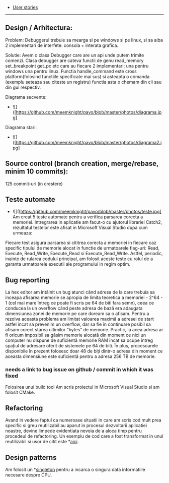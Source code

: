 * [User stories](https://github.com/meemknight/pavo/blob/master/userStories.md)
---

Design / Arhitectura:
---
Problem: Debuggerul trebuie sa mearga si pe windows si pe linux, si sa aiba 2 implementari de interfete: consola + interata grafica.

Solutie: Avem o clasa Debugger care are un api unde putem trimite comenzi. Clasa debugger are cateva functii de genu read_memory set_breakpoint get_pc etc care au fiecare 2 implementari: una pentru windows una pentru linux. Functia handle_command este cross platform(folosind functiile specificate mai sus) si asteapta o comanda (exemplu seteaza sau citeste un registru) functia asta o chemam din cli sau din gui respectiv.

Diagrama secvente:
- ![]([https://github.com/meemknight/pavo/blob/master/photos/diagrama.jpg]

Diagrama stari:
- ![]([https://github.com/meemknight/pavo/blob/master/photos/diagrama2.jpg]

Source control (branch creation, merge/rebase, minim 10 commits):
---
125 commit-uri (in crestere)

Teste automate
---
- ![]([https://github.com/meemknight/pavo/blob/master/photos/teste.jpg]
Am creat 5 teste automate pentru a verifica parsarea corecta a memoriei. Intregrarea in aplicatie am facut-o cu ajutorul librariei Catch2, rezultatul testelor este afisat in Microsoft Visual Studio dupa cum urmeaza:
 


Fiecare test asigura parsarea si cititrea corecta a memoriei in fiecare caz specific tipului de memorie alocat in functie de urmatoarele flag-uri: Read, Execute, Read_Write, Execute_Read si Execute_Read_Write. Astfel, periodic, inainte de rularea codului principal, am folosit aceste teste cu rolul de a garanta urmatoarele executii ale programului in regim optim.

Bug reporting
---
La hex editor am întâlnit un bug atunci când adresa de la care trebuia sa inceapa afisarea memorie se apropia de limita teoretica a memoriei  - 2^64 - 1 (cel mai mare întreg ce poate fi scris pe 64 de biti fara semn), ceea ce conducea la un overflow când peste adresa de bază era adaugata dimensiunea zonei de memorie pe care doream sa o afisam.
Pentru a rezolva aceasta problema am limitat valoarea maximă a adresei de start astfel incat sa prevenim un overflow, dar sa fie în continuare posibil sa afisam corect starea ultimilor “bytes” de memorie. Practic, la acea adresa ar fi oricum imposibil sa găsim memorie alocată din moment ce nici un computer nu dispune de suficientă memorie RAM incat sa ocupe întreg spațiul de adresare oferit de sistemele pe 64 de biti. În plus, procesoarele disponibile în prezent folosesc doar 48 de biți dintr-o adresa din moment ce aceasta dimensiune este suficientă pentru a adresa 256 TB de memorie.
### needs a link to bug issue on github / commit in which it was fixed

Folosirea unui build tool
Am scris proiectul in Microsoft Visual Studio si am folosit CMake.

Refactoring
---
Avand in vedere faptul ca numeroase situatii in care am scris cod mult prea specific si greu reutilizabil au aparut in procesul dezvoltarii aplicatiei noastre, devine limpede evidentiata nevoia de a aloca timp pentru procedeul de refactoring. Un exemplu de cod care a fost transformat in unul reutilizabil si usor de citit este *[aici](https://github.com/meemknight/pavo/commit/44a4ee189dd50fc926ad5af95348cb4f56e6c775).

Design patterns
---
Am folosit un *[singleton](https://github.com/meemknight/pavo/blob/master/shared/include/cpuFeatures.h) pentru a incarca o singura data informatiile necesare despre CPU.
